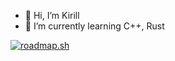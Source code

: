 - 👋 Hi, I’m Kirill
- 🌱 I’m currently learning C++, Rust


[![roadmap.sh](https://api.roadmap.sh/v1-badge/tall/65c7aed1d789a518cf23d567?variant=dark)](https://roadmap.sh)
